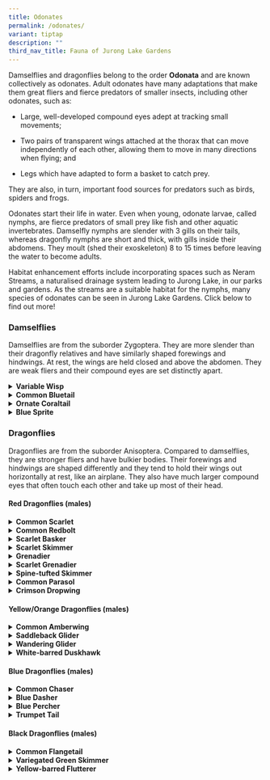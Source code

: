 ```yaml
---
title: Odonates
permalink: /odonates/
variant: tiptap
description: ""
third_nav_title: Fauna of Jurong Lake Gardens
---
```

<p>Damselflies and dragonflies belong to the order <strong>Odonata</strong> and
are known collectively as odonates. Adult odonates have many adaptations
that make them great fliers and fierce predators of smaller insects, including
other odonates, such as:</p>
<ul data-tight="true" class="tight">
<li>
<p>Large, well-developed compound eyes adept at tracking small movements;</p>
</li>
<li>
<p>Two pairs of transparent wings attached at the thorax that can move independently
of each other, allowing them to move in many directions when flying; and</p>
</li>
<li>
<p>Legs which have adapted to form a basket to catch prey.</p>
</li>
</ul>
<p>They are also, in turn, important food sources for predators such as birds,
spiders and frogs.</p>
<p>Odonates start their life in water. Even when young, odonate larvae, called
nymphs, are fierce predators of small prey like fish and other aquatic
invertebrates. Damselfly nymphs are slender with 3 gills on their tails,
whereas dragonfly nymphs are short and thick, with gills inside their abdomens.
They moult (shed their exoskeleton) 8 to 15 times before leaving the water
to become adults.</p>
<p>Habitat enhancement efforts include incorporating spaces such as Neram
Streams, a naturalised drainage system leading to Jurong Lake, in our parks
and gardens. As the streams are a suitable habitat for the nymphs, many
species of odonates can be seen in Jurong Lake Gardens.&nbsp;Click below
to find out more!</p>
<h3><strong>Damselflies</strong></h3>
<p>Damselflies are from the suborder Zygoptera. They are more slender than
their dragonfly relatives and have similarly shaped forewings and hindwings.
At rest, the wings are held closed and above the abdomen. They are weak
fliers and their compound eyes are set distinctly apart.</p>
<div data-type="detailGroup" class="isomer-accordion isomer-accordion-white">
<details class="isomer-details">
<summary><strong>Variable Wisp</strong>
</summary>
<div data-type="detailsContent" class="isomer-details-content">
<p></p>
<div class="isomer-image-wrapper">
<img style="width: 100%" height="auto" width="100%" alt="" src="/images/Fauna/variable_wisp_mature_m_rt.jpg">
</div>
<p><em>Mature male. Photo credit: Ruth Tan (NParks)&nbsp;</em>
</p>
<p></p>
<table style="minWidth: 50px">
<colgroup>
<col>
<col>
</colgroup>
<tbody>
<tr>
<td rowspan="1" colspan="1">
<p><strong>Scientific name:</strong>
</p>
</td>
<td rowspan="1" colspan="1">
<p><em>Agriocnemis femina</em>
</p>
</td>
</tr>
<tr>
<td rowspan="1" colspan="1">
<p><strong>Common name:</strong>
</p>
</td>
<td rowspan="1" colspan="1">
<p>Variable Wisp</p>
</td>
</tr>
<tr>
<td rowspan="1" colspan="1">
<p><strong>Family:</strong>
</p>
</td>
<td rowspan="1" colspan="1">
<p>Coenagrionidae</p>
</td>
</tr>
</tbody>
</table>
<p></p>
<p><strong>What does it look like?</strong>
</p>
<p>Variable wisps are one of the smallest damselflies in Singapore. Their
wings are only about 1 cm long! It can be difficult to identify them as
their colour changes with age.</p>
<p>Before maturity, males have a greenish thorax with an orange abdomen tip.
This changes to a dark abdomen with a white thorax when mature. Females
before maturity are bright red but will become dull olive when mature.</p>
<p><strong>Habitat and Behaviour</strong>
</p>
<p>They can be found along the water’s edge and just above the grass line
in most of our parks, but a keen eye is required to spot them!</p>
</div>
</details>
<details class="isomer-details">
<summary><strong>Common Bluetail</strong>
</summary>
<div data-type="detailsContent" class="isomer-details-content">
<p></p>
<div class="isomer-image-wrapper">
<img style="width: 100%" height="auto" width="100%" alt="" src="/images/Fauna/common_bluetail_m_rt.jpg">
</div>
<p><em>Male. Photo credit: Ruth Tan (NParks)</em>
</p>
<p></p>
<table style="minWidth: 50px">
<colgroup>
<col>
<col>
</colgroup>
<tbody>
<tr>
<td rowspan="1" colspan="1">
<p><strong>Scientific name:</strong>
</p>
</td>
<td rowspan="1" colspan="1">
<p><em>Ischnura senegalensis</em>
</p>
</td>
</tr>
<tr>
<td rowspan="1" colspan="1">
<p><strong>Common name:</strong>
</p>
</td>
<td rowspan="1" colspan="1">
<p>Common Bluetail</p>
</td>
</tr>
<tr>
<td rowspan="1" colspan="1">
<p><strong>Family:</strong>
</p>
</td>
<td rowspan="1" colspan="1">
<p>Coenagrionidae</p>
</td>
</tr>
</tbody>
</table>
<p></p>
<p><strong>What does it look like?</strong>
</p>
<p>Males can be easily identified by their green thorax and blue abdomen
tip. Females come in a variety of colours, but the most common is a golden
orange thorax. Sometimes, females can look similar to males too!</p>
<p><strong>Habitat and Behaviour</strong>
</p>
<p>They thrive in disturbed and open habitats and can be seen in almost all
the ponds in our parks and gardens. They range widely from Africa and Asia
to the island of New Guinea.</p>
</div>
</details>
<details class="isomer-details">
<summary><strong>Ornate Coraltail</strong>
</summary>
<div data-type="detailsContent" class="isomer-details-content">
<p></p>
<div class="isomer-image-wrapper">
<img style="width: 100%" height="auto" width="100%" alt="" src="/images/Fauna/Ceriagrion_cerinorubellum__Ornate_Coraltail.jpg">
</div>
<p><em>Photo credit: Robin Ngiam (NParks)</em>
</p>
<p></p>
<table style="minWidth: 50px">
<colgroup>
<col>
<col>
</colgroup>
<tbody>
<tr>
<td rowspan="1" colspan="1">
<p><strong>Scientific name:</strong>
</p>
</td>
<td rowspan="1" colspan="1">
<p><em>Ceriagrion cerinorubellum</em>
</p>
</td>
</tr>
<tr>
<td rowspan="1" colspan="1">
<p><strong>Common name:</strong>
</p>
</td>
<td rowspan="1" colspan="1">
<p>Ornate Coraltail</p>
</td>
</tr>
<tr>
<td rowspan="1" colspan="1">
<p><strong>Family:</strong>
</p>
</td>
<td rowspan="1" colspan="1">
<p>Coenagrionidae</p>
</td>
</tr>
</tbody>
</table>
<p><strong>What does it look like?</strong>
</p>
<p>The Ornate Coraltail is a common damselfly that is easily identified by
its bluish green thorax and dark abdomen with an orange tip. Females look
similar to males.</p>
<p><strong>Habitat and Behaviour</strong>
</p>
<p>Any vegetated pond is suitable for this adaptable species. They are distributed
across the Indian subcontinent and Southeast Asia.</p>
</div>
</details>
<details class="isomer-details">
<summary><strong>Blue Sprite</strong>
</summary>
<div data-type="detailsContent" class="isomer-details-content">
<div class="isomer-image-wrapper">
<img style="width: 100%" height="auto" width="100%" alt="" src="/images/Fauna/blue_sprite_m_robin_ngiam.jpg">
</div>
<p><em>Male. Photo credit: Robin Ngiam, NParks Flora&amp;FaunaWeb</em>
</p>
<table style="minWidth: 50px">
<colgroup>
<col>
<col>
</colgroup>
<tbody>
<tr>
<td rowspan="1" colspan="1">
<p><strong>Scientific name:</strong>
</p>
</td>
<td rowspan="1" colspan="1">
<p><em>Pseudagrion microcephalum</em>
</p>
</td>
</tr>
<tr>
<td rowspan="1" colspan="1">
<p><strong>Common name:</strong>
</p>
</td>
<td rowspan="1" colspan="1">
<p>Blue Sprite</p>
</td>
</tr>
<tr>
<td rowspan="1" colspan="1">
<p><strong>Family:</strong>
</p>
</td>
<td rowspan="1" colspan="1">
<p>Coenagrionidae</p>
</td>
</tr>
</tbody>
</table>
<p><strong>What does it look like?</strong>
</p>
<p>The males of this damselfly are sky blue with black bands on their thorax.
Females are generally pale brown with thin streaks of blue on their thorax.</p>
<p><strong>Habitat and Behaviour</strong>
</p>
<p>This species is highly adaptable and common in our urban wetlands. They
can be spotted perching on vegetation or twigs, or flying just above the
water’s surface.</p>
</div>
</details>
</div>
<h3><strong>Dragonflies</strong></h3>
<p>Dragonflies are from the suborder Anisoptera. Compared to damselflies,
they are stronger fliers and have bulkier bodies. Their forewings and hindwings
are shaped differently and they tend to hold their wings out horizontally
at rest, like an airplane. They also have much larger compound eyes that
often touch each other and take up most of their head.</p>
<p></p>
<h4><strong>Red Dragonflies (males)</strong></h4>
<div data-type="detailGroup" class="isomer-accordion isomer-accordion-white">
<details class="isomer-details">
<summary><strong>Common Scarlet</strong>
</summary>
<div data-type="detailsContent" class="isomer-details-content">
<p></p>
<div class="isomer-image-wrapper">
<img style="width: 100%" height="auto" width="100%" alt="" src="/images/Fauna/common_scarlet_male_tan_jing_wen1.jpg">
</div>
<p><em>Photo credit: Tan Jing Wen</em>
</p>
<p></p>
<table style="minWidth: 50px">
<colgroup>
<col>
<col>
</colgroup>
<tbody>
<tr>
<td rowspan="1" colspan="1">
<p><strong>Scientific name:</strong>
</p>
</td>
<td rowspan="1" colspan="1">
<p><em>Crocothemis servilia</em>
</p>
</td>
</tr>
<tr>
<td rowspan="1" colspan="1">
<p><strong>Common name:</strong>
</p>
</td>
<td rowspan="1" colspan="1">
<p>Common Scarlet</p>
</td>
</tr>
<tr>
<td rowspan="1" colspan="1">
<p><strong>Family:</strong>
</p>
</td>
<td rowspan="1" colspan="1">
<p>Libellulidae</p>
</td>
</tr>
</tbody>
</table>
<p></p>
<p><strong>What does it look like?</strong>
</p>
<p>This is one of the larger species of red dragonflies and is very common
in Jurong Lake Gardens. The males are red from head to tail, including
their eyes. They are easily confused with the Common Redbolt but can be
distinguished from the latter by the distinctive dark line along the top
of its abdomen. The females are light brown with the same distinctive line.</p>
<p><strong>Habitat and Behaviour</strong>
</p>
<p>These sun-loving dragonflies can be commonly seen in our parks as well
as other open habitats like freshwater marshes. They range from the Middle
East throughout tropical and subtropical Asia, to New Guinea in the east.
<br>
</p>
</div>
</details>
<details class="isomer-details">
<summary><strong>Common Redbolt</strong>
</summary>
<div data-type="detailsContent" class="isomer-details-content">
<p></p>
<div class="isomer-image-wrapper">
<img style="width: 100%" height="auto" width="100%" alt="" src="/images/Fauna/common_redbolt_male_crop_rt.jpg">
</div>
<p><em>Male. Photo credit: Ruth Tan (NParks)</em>
</p>
<p></p>
<table style="minWidth: 50px">
<colgroup>
<col>
<col>
</colgroup>
<tbody>
<tr>
<td rowspan="1" colspan="1">
<p><strong>Scientific name:</strong>
</p>
</td>
<td rowspan="1" colspan="1">
<p><em>Rhodothemis rufa</em>
</p>
</td>
</tr>
<tr>
<td rowspan="1" colspan="1">
<p><strong>Common name:</strong>
</p>
</td>
<td rowspan="1" colspan="1">
<p>Common Redbolt</p>
</td>
</tr>
<tr>
<td rowspan="1" colspan="1">
<p><strong>Family:</strong>
</p>
</td>
<td rowspan="1" colspan="1">
<p>Libellulidae</p>
</td>
</tr>
</tbody>
</table>
<p>
<br>
</p>
<p><strong>What does it look like?</strong>
</p>
<p>Male Common Redbolts are red throughout with a thick pale band on their
thorax. Females are brown with a bright yellow band on their thorax that
extends midway down the abdomen. It looks similar to the Common Scarlet
but lacks the distinct dark band along the abdomen.</p>
<p><strong>Habitat and Behaviour</strong>
</p>
<p>This sun-loving species is found in open habitats like freshwater marshes
and flooded grasslands. They are widespread in tropical Asia, ranging from
western India and Sri Lanka to the Solomon Islands.</p>
</div>
</details>
<details class="isomer-details">
<summary><strong>Scarlet Basker</strong>
</summary>
<div data-type="detailsContent" class="isomer-details-content">
<p></p>
<div class="isomer-image-wrapper">
<img style="width: 100%" height="auto" width="100%" alt="" src="/images/Fauna/scarlet_basker_cai_yx.jpg">
</div>
<p><em>Male. Photo credit: Cai Yixiong, NParks Flora&amp;FaunaWeb</em>
</p>
<p></p>
<table style="minWidth: 50px">
<colgroup>
<col>
<col>
</colgroup>
<tbody>
<tr>
<td rowspan="1" colspan="1">
<p><strong>Scientific name:</strong>
</p>
</td>
<td rowspan="1" colspan="1">
<p><em>Urothemis signata</em>
</p>
</td>
</tr>
<tr>
<td rowspan="1" colspan="1">
<p><strong>Common name:</strong>
</p>
</td>
<td rowspan="1" colspan="1">
<p>Scarlet Basker</p>
</td>
</tr>
<tr>
<td rowspan="1" colspan="1">
<p><strong>Family:</strong>
</p>
</td>
<td rowspan="1" colspan="1">
<p>Libellulidae</p>
</td>
</tr>
</tbody>
</table>
<p></p>
<p><strong>What does it look like?</strong>
</p>
<p>Male Scarlet Baskers have red eyes, thoraxes and abdomens with a brown
patch at the base of their hindwings. Females are, in contrast, light
<a rel="noopener noreferrer nofollow" target="_blank">yellowish brown&nbsp;</a>with a pale amber patch at the base of their
hindwings. They are identified by two diamond-shaped spots at the ends
of their abdomens.</p>
<p><strong>Habitat and Behaviour</strong>
</p>
<p>It is found in ponds in open habitats throughout Singapore. This active
dragonfly is often seen fighting other odonates that intrude into their
territory. It is widespread, occurring from the Indian subcontinent and
Southeast Asia to eastern Australia.</p>
</div>
</details>
<details class="isomer-details">
<summary><strong>Scarlet Skimmer</strong>
</summary>
<div data-type="detailsContent" class="isomer-details-content">
<p></p>
<div class="isomer-image-wrapper">
<img style="width: 100%" height="auto" width="100%" alt="" src="/images/Fauna/scarlet_skimmer.jpg">
</div>
<p><em>Male. Photo credit: Robin Ngiam (NParks)</em>
</p>
<p></p>
<table style="minWidth: 50px">
<colgroup>
<col>
<col>
</colgroup>
<tbody>
<tr>
<td rowspan="1" colspan="1">
<p><strong>Scientific name:</strong>
</p>
</td>
<td rowspan="1" colspan="1">
<p><em>Orthetrum testaceum</em>
</p>
</td>
</tr>
<tr>
<td rowspan="1" colspan="1">
<p><strong>Common name:</strong>
</p>
</td>
<td rowspan="1" colspan="1">
<p>Scarlet Skimmer</p>
</td>
</tr>
<tr>
<td rowspan="1" colspan="1">
<p><strong>Family:</strong>
</p>
</td>
<td rowspan="1" colspan="1">
<p>Libellulidae</p>
</td>
</tr>
</tbody>
</table>
<p></p>
<p><strong>What does it look like?</strong>
</p>
<p>Males have an orange brown thorax and red abdomen with light brownish
grey eyes. They also have an amber patch at the base of their hindwings.
Females are <a rel="noopener noreferrer nofollow" target="_blank">yellowish brown </a>and
lack the patch on their hindwings.</p>
<p><strong>Habitat and Behaviour</strong>
</p>
<p>They inhabit open wetlands like drains, ponds and marshes.</p>
</div>
</details>
<details class="isomer-details">
<summary><strong>Grenadier</strong>
</summary>
<div data-type="detailsContent" class="isomer-details-content">
<div class="isomer-image-wrapper">
<img style="width: 100%" height="auto" width="100%" alt="" src="/images/Fauna/grenadier_m_cai_yx.jpg">
</div>
<p><em>Photo credit: Cai Yixiong, NParks Flora&amp;FaunaWeb</em>
</p>
<p></p>
<table style="minWidth: 50px">
<colgroup>
<col>
<col>
</colgroup>
<tbody>
<tr>
<td rowspan="1" colspan="1">
<p><strong>Scientific name:</strong>
</p>
</td>
<td rowspan="1" colspan="1">
<p><em>Agrionoptera insignis</em>
</p>
</td>
</tr>
<tr>
<td rowspan="1" colspan="1">
<p><strong>Common name:</strong>
</p>
</td>
<td rowspan="1" colspan="1">
<p>Grenadier</p>
</td>
</tr>
<tr>
<td rowspan="1" colspan="1">
<p><strong>Family:</strong>
</p>
</td>
<td rowspan="1" colspan="1">
<p>Libellulidae</p>
</td>
</tr>
</tbody>
</table>
<p></p>
<p><strong>What does it look like?</strong>
</p>
<p>The Grenadier has a blotchy or mottled yellow thorax and a slender abdomen
that is red except for the black tip. Males and females look similar. It
can be challenging to distinguish the Grenadier from the Scarlet Grenadier,
which is larger and has a different abdomen shape and thorax colouration.</p>
<p><strong>Habitat and Behaviour</strong>
</p>
<p>This species is associated with forested habitats and generally perches
in shady areas. It has been recorded in the nature reserves, various nature
parks and wooded areas of Jurong Lake Gardens. It has a wide range across
tropical Asia and Australasia.</p>
</div>
</details>
<details class="isomer-details">
<summary><strong>Scarlet Grenadier</strong>
</summary>
<div data-type="detailsContent" class="isomer-details-content">
<p></p>
<div class="isomer-image-wrapper">
<img style="width: 100%" height="auto" width="100%" alt="" src="/images/Fauna/scarlet_grenadier_m_rt.jpg">
</div>
<p><em>Photo credit: Ruth Tan (NParks)</em>
</p>
<p></p>
<table style="minWidth: 50px">
<colgroup>
<col>
<col>
</colgroup>
<tbody>
<tr>
<td rowspan="1" colspan="1">
<p><strong>Scientific name:</strong>
</p>
</td>
<td rowspan="1" colspan="1">
<p><em>Lathrecista asiatica</em>
</p>
</td>
</tr>
<tr>
<td rowspan="1" colspan="1">
<p><strong>Common name:</strong>
</p>
</td>
<td rowspan="1" colspan="1">
<p>Scarlet Grenadier</p>
</td>
</tr>
<tr>
<td rowspan="1" colspan="1">
<p><strong>Family:</strong>
</p>
</td>
<td rowspan="1" colspan="1">
<p>Libellulidae</p>
</td>
</tr>
</tbody>
</table>
<p>
<br>
</p>
<p><strong>What does it look like?</strong>
</p>
<p>The Scarlet Grenadier has a narrow abdomen. Males have an entirely red
abdomen except for the last segment which is black. Their thorax is dark
brown with yellow stripes on the sides. Females have a brownish red abdomen.</p>
<p><strong>Habitat and Behaviour</strong>
</p>
<p>This species prefers forested areas and is usually seen perched around
forest clearings surveying <a rel="noopener noreferrer nofollow" target="_blank">their surroundings&nbsp;</a>for
prey.</p>
</div>
</details>
<details class="isomer-details">
<summary><strong>Spine-tufted Skimmer</strong>
</summary>
<div data-type="detailsContent" class="isomer-details-content">
<p></p>
<div class="isomer-image-wrapper">
<img style="width: 100%" height="auto" width="100%" alt="" src="/images/Fauna/spine_tufted_skimmer_crop.jpg">
</div>
<p><em>Photo credit: Ruth Tan (NParks)</em>
</p>
<p></p>
<table style="minWidth: 50px">
<colgroup>
<col>
<col>
</colgroup>
<tbody>
<tr>
<td rowspan="1" colspan="1">
<p><strong>Scientific name:</strong>
</p>
</td>
<td rowspan="1" colspan="1">
<p><em>Orthetrum chrysis</em>
</p>
</td>
</tr>
<tr>
<td rowspan="1" colspan="1">
<p><strong>Common name:</strong>
</p>
</td>
<td rowspan="1" colspan="1">
<p>Spine-tufted Skimmer</p>
</td>
</tr>
<tr>
<td rowspan="1" colspan="1">
<p><strong>Family:</strong>
</p>
</td>
<td rowspan="1" colspan="1">
<p>Libellulidae</p>
</td>
</tr>
</tbody>
</table>
<p></p>
<p><strong>What does it look like?</strong>
</p>
<p>Males have a dark brown thorax and red abdomen. Females are reddish brown.
They are often mistaken for the Scarlet Skimmer but have a dark thorax
instead of being completely red or orange brown.</p>
<p><strong>Habitat and Behaviour</strong>
</p>
<p>They are common in our parks and widespread in tropical Asia.</p>
</div>
</details>
<details class="isomer-details">
<summary><strong>Common Parasol</strong>
</summary>
<div data-type="detailsContent" class="isomer-details-content">
<p></p>
<div class="isomer-image-wrapper">
<img style="width: 100%" height="auto" width="100%" alt="" src="/images/Fauna/common_parasol_m_rt_crop.jpg">
</div>
<p><em>Photo credit: Ruth Tan (NParks)</em>
</p>
<p></p>
<table style="minWidth: 50px">
<colgroup>
<col>
<col>
</colgroup>
<tbody>
<tr>
<td rowspan="1" colspan="1">
<p><strong>Scientific name:</strong>
</p>
</td>
<td rowspan="1" colspan="1">
<p><em>Neurothemis fluctuans</em>
</p>
</td>
</tr>
<tr>
<td rowspan="1" colspan="1">
<p><strong>Common name:</strong>
</p>
</td>
<td rowspan="1" colspan="1">
<p>Common Parasol</p>
</td>
</tr>
<tr>
<td rowspan="1" colspan="1">
<p><strong>Family:</strong>
</p>
</td>
<td rowspan="1" colspan="1">
<p>Libellulidae</p>
</td>
</tr>
</tbody>
</table>
<p></p>
<p><strong>What does it look like?</strong>
</p>
<p>Males are striking and have a reddish brown thorax and abdomen with maroon
wings that have transparent tips. Females are duller in colour with clear
wings. Immature males look similar to females except for their wing markings.</p>
<p><strong>Habitat and Behaviour</strong>
</p>
<p>It is widespread across tropical Asia. It is the most common dragonfly
in Singapore, even frequenting places that are far from a water source.</p>
</div>
</details>
<details class="isomer-details">
<summary><strong>Crimson Dropwing</strong>
</summary>
<div data-type="detailsContent" class="isomer-details-content">
<p></p>
<div class="isomer-image-wrapper">
<img style="width: 100%" height="auto" width="100%" alt="" src="/images/Fauna/common_dropwing_m_rt.jpg">
</div>
<p><em>Photo credit: Ruth Tan (NParks)</em>
</p>
<p></p>
<table style="minWidth: 50px">
<colgroup>
<col>
<col>
</colgroup>
<tbody>
<tr>
<td rowspan="1" colspan="1">
<p><strong>Scientific name:</strong>
</p>
</td>
<td rowspan="1" colspan="1">
<p><em>Trithemis aurora</em>
</p>
</td>
</tr>
<tr>
<td rowspan="1" colspan="1">
<p><strong>Common name:</strong>
</p>
</td>
<td rowspan="1" colspan="1">
<p>Crimson Dropwing</p>
</td>
</tr>
<tr>
<td rowspan="1" colspan="1">
<p><strong>Family:</strong>
</p>
</td>
<td rowspan="1" colspan="1">
<p>Libellulidae</p>
</td>
</tr>
</tbody>
</table>
<p><strong><br>What does it look like?</strong>
</p>
<p>The eyes, thorax and abdomen of males are bright pink, while females are
golden yellow with black markings on the sides of their abdomen.</p>
<p><strong>Habitat and Behaviour</strong>
</p>
<p>This species is very common and inhabits all sorts of urban wetlands.
They can often be spotted perched on shrubs, basking in the sun.</p>
</div>
</details>
</div>
<h4><strong>Yellow/Orange Dragonflies (males)</strong></h4>
<div data-type="detailGroup" class="isomer-accordion isomer-accordion-white">
<details class="isomer-details">
<summary><strong>Common Amberwing</strong>
</summary>
<div data-type="detailsContent" class="isomer-details-content">
<p></p>
<div class="isomer-image-wrapper">
<img style="width: 100%" height="auto" width="100%" alt="" src="/images/Fauna/common_amberwing_m_robin_ngiam.jpg">
</div>
<p><em>Male. Photo credit: Robin Ngiam (NParks)</em>
</p>
<p></p>
<table style="minWidth: 50px">
<colgroup>
<col>
<col>
</colgroup>
<tbody>
<tr>
<td rowspan="1" colspan="1">
<p><strong>Scientific name:</strong>
</p>
</td>
<td rowspan="1" colspan="1">
<p><em>Brachythemis contaminata</em>
</p>
</td>
</tr>
<tr>
<td rowspan="1" colspan="1">
<p><strong>Common name:</strong>
</p>
</td>
<td rowspan="1" colspan="1">
<p>Common Amberwing</p>
</td>
</tr>
<tr>
<td rowspan="1" colspan="1">
<p><strong>Family:</strong>
</p>
</td>
<td rowspan="1" colspan="1">
<p>Libellulidae</p>
</td>
</tr>
</tbody>
</table>
<p></p>
<p><strong>What does it look like?</strong>
</p>
<p>True to its name, male Common Amberwings have beautiful amber tints on
all their wings. Females look very different with a pale yellow thorax
and yellowish orange wing spots instead.</p>
<p><strong>Habitat and Behaviour</strong>
</p>
<p>They are very common in ponds, lakes and marshes. Their scientific name <em>contaminata</em> refers
to this species’ ability to survive even in polluted water. They can usually
be <a rel="noopener noreferrer nofollow" target="_blank">found in </a>large
numbers.</p>
</div>
</details>
<details class="isomer-details">
<summary><strong>Saddleback Glider</strong>
</summary>
<div data-type="detailsContent" class="isomer-details-content">
<p></p>
<table style="minWidth: 50px">
<colgroup>
<col>
<col>
</colgroup>
<tbody>
<tr>
<td rowspan="1" colspan="1">
<p><strong>Scientific name:</strong>
</p>
</td>
<td rowspan="1" colspan="1">
<p><em>Tramea transmarina</em>
</p>
</td>
</tr>
<tr>
<td rowspan="1" colspan="1">
<p><strong>Common name:</strong>
</p>
</td>
<td rowspan="1" colspan="1">
<p>Saddlebag Glider</p>
</td>
</tr>
<tr>
<td rowspan="1" colspan="1">
<p><strong>Family:</strong>
</p>
</td>
<td rowspan="1" colspan="1">
<p>Libellulidae</p>
</td>
</tr>
</tbody>
</table>
<p>
<br>
</p>
<table style="minWidth: 25px">
<colgroup>
<col>
</colgroup>
<tbody>
<tr>
<td rowspan="1" colspan="1">
<div class="isomer-image-wrapper">
<img style="box-sizing: border-box; border-style: none; display: block; max-width: 100%; height: 69px; width: 100px;" height="69" width="100" alt="odonate" src="https://www.nparks.gov.sg/-/media/nparks-real-content/jlg/jlg-fauna/017-odonate.png?h=69&amp;w=100">
</div>
<p><strong>53–54 mm</strong>
</p>
</td>
</tr>
</tbody>
</table>
<p><strong>What does it look like?</strong>
</p>
<p>The Saddlebag Glider has a dark brown patch at the base of its hindwings
near the thorax, resembling a saddlebag and thus giving it its name. Their
eyes are dark brown above and <a rel="noopener noreferrer nofollow" target="_blank">greyish white </a>below.</p>
<p><strong>Habitat and Behaviour</strong>
</p>
<p>They are common in Singapore and occur in well-vegetated ponds and drains.</p>
</div>
</details>
<details class="isomer-details">
<summary><strong>Wandering Glider</strong>
</summary>
<div data-type="detailsContent" class="isomer-details-content">
<p></p>
<table style="minWidth: 50px">
<colgroup>
<col>
<col>
</colgroup>
<tbody>
<tr>
<td rowspan="1" colspan="1">
<p><strong>Scientific name:</strong>
</p>
</td>
<td rowspan="1" colspan="1">
<p><em>Pantala flavescens</em>
</p>
</td>
</tr>
<tr>
<td rowspan="1" colspan="1">
<p><strong>Common name:</strong>
</p>
</td>
<td rowspan="1" colspan="1">
<p>Wandering Glider</p>
</td>
</tr>
<tr>
<td rowspan="1" colspan="1">
<p><strong>Family:</strong>
</p>
</td>
<td rowspan="1" colspan="1">
<p>Libellulidae</p>
</td>
</tr>
</tbody>
</table>
<p>
<br>
</p>
<table style="minWidth: 25px">
<colgroup>
<col>
</colgroup>
<tbody>
<tr>
<td rowspan="1" colspan="1">
<div class="isomer-image-wrapper">
<img style="box-sizing: border-box; border-style: none; display: block; max-width: 100%; height: 69px; width: 100px;" height="69" width="100" alt="odonate" src="https://www.nparks.gov.sg/-/media/nparks-real-content/jlg/jlg-fauna/017-odonate.png?h=69&amp;w=100">
</div>
<p><strong>45–47 mm</strong>
</p>
</td>
</tr>
</tbody>
</table>
<p><strong>How to identify?</strong>
</p>
<p>This dragonfly is mainly yellow in colour. It has a series of long, diamond-shaped
spots along the midline of its abdomen. Their broad wings are clear except
for a small but distinct dark mark at each of the tips. Males and females
look similar.</p>
<p><strong>Habitat and Behaviour</strong>
</p>
<p>The Wandering Glider occurs in open habitats in Singapore and is often
present in swarms, foraging around open areas in search of prey.</p>
<p>They are the most widespread species of dragonfly and have a global range
extending from the Americas to Asia.</p>
</div>
</details>
<details class="isomer-details">
<summary><strong>White-barred Duskhawk</strong>
</summary>
<div data-type="detailsContent" class="isomer-details-content">
<p></p>
<table style="minWidth: 50px">
<colgroup>
<col>
<col>
</colgroup>
<tbody>
<tr>
<td rowspan="1" colspan="1">
<p><strong>Scientific name:</strong>
</p>
</td>
<td rowspan="1" colspan="1">
<p><em>Tholymis tillarga</em>
</p>
</td>
</tr>
<tr>
<td rowspan="1" colspan="1">
<p><strong>Common name:</strong>
</p>
</td>
<td rowspan="1" colspan="1">
<p>White-barred Duskhawk</p>
</td>
</tr>
<tr>
<td rowspan="1" colspan="1">
<p><strong>Family:</strong>
</p>
</td>
<td rowspan="1" colspan="1">
<p>Libellulidae</p>
</td>
</tr>
</tbody>
</table>
<p>
<br>
</p>
<table style="minWidth: 25px">
<colgroup>
<col>
</colgroup>
<tbody>
<tr>
<td rowspan="1" colspan="1">
<div class="isomer-image-wrapper">
<img style="box-sizing: border-box; border-style: none; display: block; max-width: 100%; height: 69px; width: 100px;" height="69" width="100" alt="odonate" src="https://www.nparks.gov.sg/-/media/nparks-real-content/jlg/jlg-fauna/017-odonate.png?h=69&amp;w=100">
</div>
<p><strong>44–47 mm</strong>
</p>
</td>
</tr>
</tbody>
</table>
<p><strong>How to identify?</strong>
</p>
<p>The males are dull orange with a light brown bar and white patches on
each hindwing. Females are pale brown with clear wings that lack patches.
Before maturity, males resemble females.</p>
<p><strong>Habitat and Behaviour</strong>
</p>
<p>Mostly active in the late afternoon, they perch vertically below plants
for shade during the rest of the day. They are found throughout Singapore
in open habitats like ponds, lakes and slow-flowing streams. Their global
distribution ranges throughout tropical and subtropical Africa, Asia, Australia
and Micronesia (islands in the western Pacific Ocean).</p>
</div>
</details>
</div>
<h4><strong>Blue Dragonflies (males)</strong></h4>
<div data-type="detailGroup" class="isomer-accordion isomer-accordion-white">
<details class="isomer-details">
<summary><strong>Common Chaser</strong>
</summary>
<div data-type="detailsContent" class="isomer-details-content">
<p>
<br>
</p>
<table style="minWidth: 50px">
<colgroup>
<col>
<col>
</colgroup>
<tbody>
<tr>
<td rowspan="1" colspan="1">
<p><strong>Scientific name:</strong>
</p>
</td>
<td rowspan="1" colspan="1">
<p><em>Potamarcha congener</em>
</p>
</td>
</tr>
<tr>
<td rowspan="1" colspan="1">
<p><strong>Common name:</strong>
</p>
</td>
<td rowspan="1" colspan="1">
<p>Common Chaser&nbsp;</p>
</td>
</tr>
<tr>
<td rowspan="1" colspan="1">
<p><strong>Family:</strong>
</p>
</td>
<td rowspan="1" colspan="1">
<p>Libellulidae</p>
</td>
</tr>
</tbody>
</table>
<p>
<br>
</p>
<table style="minWidth: 25px">
<colgroup>
<col>
</colgroup>
<tbody>
<tr>
<td rowspan="1" colspan="1">
<div class="isomer-image-wrapper">
<img style="box-sizing: border-box; border-style: none; display: block; max-width: 100%; height: 69px; width: 100px;" height="69" width="100" alt="odonate" src="https://www.nparks.gov.sg/-/media/nparks-real-content/jlg/jlg-fauna/017-odonate.png?h=69&amp;w=100">
</div>
<p><strong>43–45 mm</strong>
</p>
</td>
</tr>
</tbody>
</table>
<p><strong>What does it look like?</strong>
</p>
<p>The first four segments of the abdomen of the males are powdery blue while
the rest of the abdomen is black with orange markings. Females have yellow
and black stripes on the sides of their thorax, a black abdomen with dull
orange markings and a notable flap near the tip.</p>
<p><strong>Habitat and Behaviour</strong>
</p>
<p>They occur all over Singapore, preferring open ponds and slow-flowing
waters in disturbed habitats. They are also widely distributed in areas
ranging from tropical Asia to Australia.</p>
</div>
</details>
<details class="isomer-details">
<summary><strong>Blue Dasher</strong>
</summary>
<div data-type="detailsContent" class="isomer-details-content">
<p></p>
<table style="minWidth: 50px">
<colgroup>
<col>
<col>
</colgroup>
<tbody>
<tr>
<td rowspan="1" colspan="1">
<p><strong>Scientific name:</strong>
</p>
</td>
<td rowspan="1" colspan="1">
<p><em>Brachydiplax chalybea</em>
</p>
</td>
</tr>
<tr>
<td rowspan="1" colspan="1">
<p><strong>Common name:</strong>
</p>
</td>
<td rowspan="1" colspan="1">
<p>Blue Dasher</p>
</td>
</tr>
<tr>
<td rowspan="1" colspan="1">
<p><strong>Family:</strong>
</p>
</td>
<td rowspan="1" colspan="1">
<p>Libellulidae</p>
</td>
</tr>
</tbody>
</table>
<p>
<br>
</p>
<table style="minWidth: 25px">
<colgroup>
<col>
</colgroup>
<tbody>
<tr>
<td rowspan="1" colspan="1">
<div class="isomer-image-wrapper">
<img style="box-sizing: border-box; border-style: none; display: block; max-width: 100%; height: 69px; width: 100px;" height="69" width="100" alt="odonate" src="https://www.nparks.gov.sg/-/media/nparks-real-content/jlg/jlg-fauna/017-odonate.png?h=69&amp;w=100">
</div>
<p><strong>33–35 mm</strong>
</p>
</td>
</tr>
</tbody>
</table>
<p><strong>What does it look like?</strong>
</p>
<p>This dragonfly is distinctive, with males sporting a bluish body coupled
with a yellowish tint at the base of its wings. It has a broad dark tip
at the end of its abdomen. Females have clear wings and a yellow abdomen
with a black streak.</p>
<p><strong>Habitat and Behaviour</strong>
</p>
<p>They are very common and found in ponds in many of our parks, particularly
those that are well-vegetated.</p>
</div>
</details>
<details class="isomer-details">
<summary><strong>Blue Percher</strong>
</summary>
<div data-type="detailsContent" class="isomer-details-content">
<p></p>
<table style="minWidth: 50px">
<colgroup>
<col>
<col>
</colgroup>
<tbody>
<tr>
<td rowspan="1" colspan="1">
<p><strong>Scientific name:</strong>
</p>
</td>
<td rowspan="1" colspan="1">
<p><em>Diplacodes trivialis</em>
</p>
</td>
</tr>
<tr>
<td rowspan="1" colspan="1">
<p><strong>Common name:</strong>
</p>
</td>
<td rowspan="1" colspan="1">
<p>Blue Percher</p>
</td>
</tr>
<tr>
<td rowspan="1" colspan="1">
<p><strong>Family:</strong>
</p>
</td>
<td rowspan="1" colspan="1">
<p>Libellulidae</p>
</td>
</tr>
</tbody>
</table>
<p>
<br>
</p>
<table style="minWidth: 25px">
<colgroup>
<col>
</colgroup>
<tbody>
<tr>
<td rowspan="1" colspan="1">
<div class="isomer-image-wrapper">
<img style="box-sizing: border-box; border-style: none; display: block; max-width: 100%; height: 69px; width: 100px;" height="69" width="100" alt="odonate" src="https://www.nparks.gov.sg/-/media/nparks-real-content/jlg/jlg-fauna/017-odonate.png?h=69&amp;w=100">
</div>
<p><strong>29–33 mm</strong>
</p>
</td>
</tr>
</tbody>
</table>
<p><strong>What does it look like?</strong>
</p>
<p>A small dragonfly, its males are light bluish with bright blue eyes and
a black abdomen tip with white anal attachments, known as appendages. Females
have a pale greenish yellow marking on their black bodies with eyes that
are brown above and yellow below.</p>
<p><strong>Habitat and Behaviour</strong>
</p>
<p>It is commonly found in open marshes, drains and disturbed habitats. They
are not always found near water sources, and often fly very close to the
ground. It has a wide range encompassing tropical and subtropical Asia
and Australasia.</p>
</div>
</details>
<details class="isomer-details">
<summary><strong>Trumpet Tail</strong>
</summary>
<div data-type="detailsContent" class="isomer-details-content">
<p></p>
<table style="minWidth: 50px">
<colgroup>
<col>
<col>
</colgroup>
<tbody>
<tr>
<td rowspan="1" colspan="1">
<p><strong>Scientific name:</strong>
</p>
</td>
<td rowspan="1" colspan="1">
<p><em>Acisoma panorpoides</em>
</p>
</td>
</tr>
<tr>
<td rowspan="1" colspan="1">
<p><strong>Common name:</strong>
</p>
</td>
<td rowspan="1" colspan="1">
<p>Trumpet Tail</p>
</td>
</tr>
<tr>
<td rowspan="1" colspan="1">
<p><strong>Family:</strong>
</p>
</td>
<td rowspan="1" colspan="1">
<p>Libellulidae</p>
</td>
</tr>
</tbody>
</table>
<p>
<br>
</p>
<table style="minWidth: 25px">
<colgroup>
<col>
</colgroup>
<tbody>
<tr>
<td rowspan="1" colspan="1">
<div class="isomer-image-wrapper">
<img style="box-sizing: border-box; border-style: none; display: block; max-width: 100%; height: 69px; width: 100px;" height="69" width="100" alt="odonate" src="https://www.nparks.gov.sg/-/media/nparks-real-content/jlg/jlg-fauna/017-odonate.png?h=69&amp;w=100">
</div>
<p><strong>27–29 mm</strong>
</p>
</td>
</tr>
</tbody>
</table>
<p><strong>What does it look like?</strong>
</p>
<p>A key feature of this dragonfly is its bulging abdomen that narrows towards
the tip. Mature males are blue while females are light green.</p>
<p><strong>Habitat and Behaviour</strong>
</p>
<p>It is commonly found in most of our parks and is often seen around ponds
with many plants.</p>
</div>
</details>
</div>
<h4><strong>Black Dragonflies (males)</strong></h4>
<div data-type="detailGroup" class="isomer-accordion isomer-accordion-white">
<details class="isomer-details">
<summary><strong>Common Flangetail</strong>
</summary>
<div data-type="detailsContent" class="isomer-details-content">
<p></p>
<table style="minWidth: 50px">
<colgroup>
<col>
<col>
</colgroup>
<tbody>
<tr>
<td rowspan="1" colspan="1">
<p><strong>Scientific name:</strong>
</p>
</td>
<td rowspan="1" colspan="1">
<p><em>Ictinogomphus decoratus</em>
</p>
</td>
</tr>
<tr>
<td rowspan="1" colspan="1">
<p><strong>Common name:</strong>
</p>
</td>
<td rowspan="1" colspan="1">
<p>Common Flangetail</p>
</td>
</tr>
<tr>
<td rowspan="1" colspan="1">
<p><strong>Family:</strong>
</p>
</td>
<td rowspan="1" colspan="1">
<p>Gomphidae</p>
</td>
</tr>
</tbody>
</table>
<p>
<br>
</p>
<table style="minWidth: 25px">
<colgroup>
<col>
</colgroup>
<tbody>
<tr>
<td rowspan="1" colspan="1">
<div class="isomer-image-wrapper">
<img style="box-sizing: border-box; border-style: none; display: block; max-width: 100%; height: 69px; width: 100px;" height="69" width="100" alt="odonate" src="https://www.nparks.gov.sg/-/media/nparks-real-content/jlg/jlg-fauna/017-odonate.png?h=69&amp;w=100">
</div>
<p><strong>64–68 mm</strong>
</p>
</td>
</tr>
</tbody>
</table>
<p><strong>What does it look like?</strong>
</p>
<p>It has a heavily-built body with a distinctive yellow and black pattern
and a long slender abdomen. Greenish yellow bands and spots cover its black
body. Its eyes are well separated and greyish green in colour. Females
and males look similar.</p>
<p><strong>Habitat and Behaviour</strong>
</p>
<p>The Common Flangetail prefers large, open expanses of water such as Jurong
Lake and other large lakes and reservoirs.
<br>
</p>
</div>
</details>
<details class="isomer-details">
<summary><strong>Variegated Green Skimmer</strong>
</summary>
<div data-type="detailsContent" class="isomer-details-content">
<p></p>
<table style="minWidth: 50px">
<colgroup>
<col>
<col>
</colgroup>
<tbody>
<tr>
<td rowspan="1" colspan="1">
<p><strong>Scientific name:</strong>
</p>
</td>
<td rowspan="1" colspan="1">
<p><em>Orthetrum sabina</em>
</p>
</td>
</tr>
<tr>
<td rowspan="1" colspan="1">
<p><strong>Common name:</strong>
</p>
</td>
<td rowspan="1" colspan="1">
<p>Variegated Green Skimmer</p>
</td>
</tr>
<tr>
<td rowspan="1" colspan="1">
<p><strong>Family:</strong>
</p>
</td>
<td rowspan="1" colspan="1">
<p>Libellulidae</p>
</td>
</tr>
</tbody>
</table>
<p>
<br>
</p>
<table style="minWidth: 25px">
<colgroup>
<col>
</colgroup>
<tbody>
<tr>
<td rowspan="1" colspan="1">
<div class="isomer-image-wrapper">
<img style="box-sizing: border-box; border-style: none; display: block; max-width: 100%; height: 69px; width: 100px;" height="69" width="100" alt="odonate" src="https://www.nparks.gov.sg/-/media/nparks-real-content/jlg/jlg-fauna/017-odonate.png?h=69&amp;w=100">
</div>
<p><strong>47–52 mm</strong>
</p>
</td>
</tr>
</tbody>
</table>
<p><strong>What does it look like?</strong>
</p>
<p>They are easily recognised by their pale green colour and white markings
on their abdomens. Females look similar to males.</p>
<p><strong>Habitat and Behaviour</strong>
</p>
<p>This is a very common dragonfly that is found in a wide variety of open
wetlands, including drains and flooded fields.</p>
</div>
</details>
<details class="isomer-details">
<summary><strong>Yellow-barred Flutterer</strong>
</summary>
<div data-type="detailsContent" class="isomer-details-content">
<p></p>
<table style="minWidth: 50px">
<colgroup>
<col>
<col>
</colgroup>
<tbody>
<tr>
<td rowspan="1" colspan="1">
<p><strong>Scientific name:</strong>
</p>
</td>
<td rowspan="1" colspan="1">
<p><em>Rhyothemis phyllis</em>
</p>
</td>
</tr>
<tr>
<td rowspan="1" colspan="1">
<p><strong>Common name:</strong>
</p>
</td>
<td rowspan="1" colspan="1">
<p>Yellow-barred Flutterer</p>
</td>
</tr>
<tr>
<td rowspan="1" colspan="1">
<p><strong>Family:</strong>
</p>
</td>
<td rowspan="1" colspan="1">
<p>Libellulidae</p>
</td>
</tr>
</tbody>
</table>
<p>
<br>
</p>
<table style="minWidth: 25px">
<colgroup>
<col>
</colgroup>
<tbody>
<tr>
<td rowspan="1" colspan="1">
<div class="isomer-image-wrapper">
<img style="box-sizing: border-box; border-style: none; display: block; max-width: 100%; height: 69px; width: 100px;" height="69" width="100" alt="odonate" src="https://www.nparks.gov.sg/-/media/nparks-real-content/jlg/jlg-fauna/017-odonate.png?h=69&amp;w=100">
</div>
<p><strong>39–41 mm</strong>
</p>
</td>
</tr>
</tbody>
</table>
<p><strong>What does it look like?</strong>
</p>
<p>It has a dark thorax and abdomen with a metallic sheen while the base
of the hindwing has unmistakable yellow and dark bars. Males and females
look similar.</p>
<p><strong>Habitat and Behaviour</strong>
</p>
<p>This species is common throughout Singapore and is often seen far from
water. Swarms of this species can sometimes be seen fluttering over grassy
fields together with Wandering Gliders in search of aerial prey.</p>
</div>
</details>
</div>
<p></p>